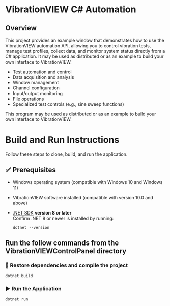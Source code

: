 # VibrationVIEW C# Automation

## Overview

This project provides an example window that demonstrates how to use the VibrationVIEW automation API, allowing you to control vibration tests, manage test profiles, collect data, and monitor system status directly from a C# application. It may be used as distributed or as an example to build your own interface to VibrationVIEW.

- Test automation and control
- Data acquisition and analysis
- Window management
- Channel configuration
- Input/output monitoring
- File operations
- Specialized test controls (e.g., sine sweep functions)

This program may be used as distributed or as an example to build your own interface to VibrationVIEW.

# Build and Run Instructions

Follow these steps to clone, build, and run the application.

## ✅ Prerequisites

- Windows operating system (compatible with Windows 10 and Windows 11)
- VibrationVIEW software installed (compatible with version 10.0 and above)
- [.NET SDK](https://dotnet.microsoft.com/download) **version 8 or later**  
  Confirm .NET 8 or newer is installed by running:

  ```
  dotnet --version
  ```

## Run the follow commands from the VibrationVIEWControlPanel directory
### 🔨 Restore dependencies and compile the project
	dotnet build

### ▶️ Run the Application
	dotnet run